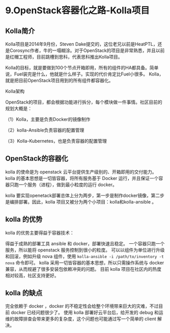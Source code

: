 # 9.OpenStack容器化之路-Kolla项目


## Kolla简介
Kolla项目是2014年9月份，Steven Dake提交的，这位老兄以前是HeatPTL，还是Corosync作者，牛的一塌糊涂。对于OpenStack的项目是非常熟悉，并且以前是红帽工程师，目前跳槽到思科，代表思科推出Kolla项目。

Kolla的目标，就是要做到100个节点开箱即用，所有的组件的HA都具备。简单说，Fuel装完是什么，他就是什么样子。实现的代价肯定比Fuel小很多。
Kolla，就是把目前OpenStack项目用到的所有组件都容器化。

Kolla架构

OpenStack的项目，都会根据功能进行拆分，每个模块做一件事情。社区目前的规划大概是：

（1）Kolla，主要是负责Docker的镜像制作


（2）kolla-Ansible负责容器的配置管理


（3）Kolla-Kubernetes，也是负责容器的配置管理


## OpenStack的容器化

kolla 的使命是为 openstack 云平台提供生产级别的、开箱即用的交付能力。kolla 的基本思想是一切皆容器，将所有服务基于 Docker 运行，并且保证一个容器只跑一个服务（进程），做到最小粒度的运行 docker。

kolla 要实现openetack部署总体上分为两步，第一步是制作docker镜像，第二步是编排部署。因此，kolla 项目又被分为两个小项目：kolla和kolla-ansible 。



## kolla 的优势

kolla 的优势主要得益于容器技术：

得益于成熟的部署工具 ansible 和 docker，部署快速且稳定。
一个容器只跑一个服务，所以能将 openstack 服务控制到很小的粒度。
可以以组件为单位进行升级和回滚，例如升级 nova 组件，使用 `kolla-ansible -i /path/to/inventory -t nova` 命令即可。
kolla 采用一切皆容器的基本思想，所以只需操作系统与 docker 兼容，从而规避了很多安装包依赖冲突的问题。
目前 kolla 项目在社区内的热度相对较高，社区支持更好。




## kolla 的缺点


完全依赖于 docker ，docker 的不稳定性会给整个环境带来巨大的灾难，不过目前 docker 已经问题很少了。
使用 kolla 部署好云平台后，给开发的 debug 和运维的故障排查会带来更多的复杂度，这个问题也可能通过写一个简单的 client 解决。
